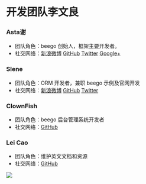 # 开发团队李文良

### Asta谢

- 团队角色：beego 创始人，框架主要开发者。
- 社交网络：[新浪微博](http://weibo.com/533452688) [GitHub](https://github.com/astaxie) [Twitter](https://twitter.com/astaxie) [Google+](https://plus.google.com/u/0/111292884696033638814)

### Slene

- 团队角色：ORM 开发者，兼职 beego 示例及官网开发
- 社交网络：[新浪微博](http://weibo.com/slene) [GitHub](https://github.com/slene) [Twitter](https://twitter.com/slene)


### ClownFish

- 团队角色：beego 后台管理系统开发者
- 社交网络：[GitHub](https://github.com/osgochina)

### Lei Cao

- 团队角色：维护英文文档和资源
- 社交网络：[GitHub](https://github.com/lei-cao)

![](https://ss0.bdstatic.com/70cFuHSh_Q1YnxGkpoWK1HF6hhy/it/u=2019970444,20888940&fm=116&gp=0.jpg)
